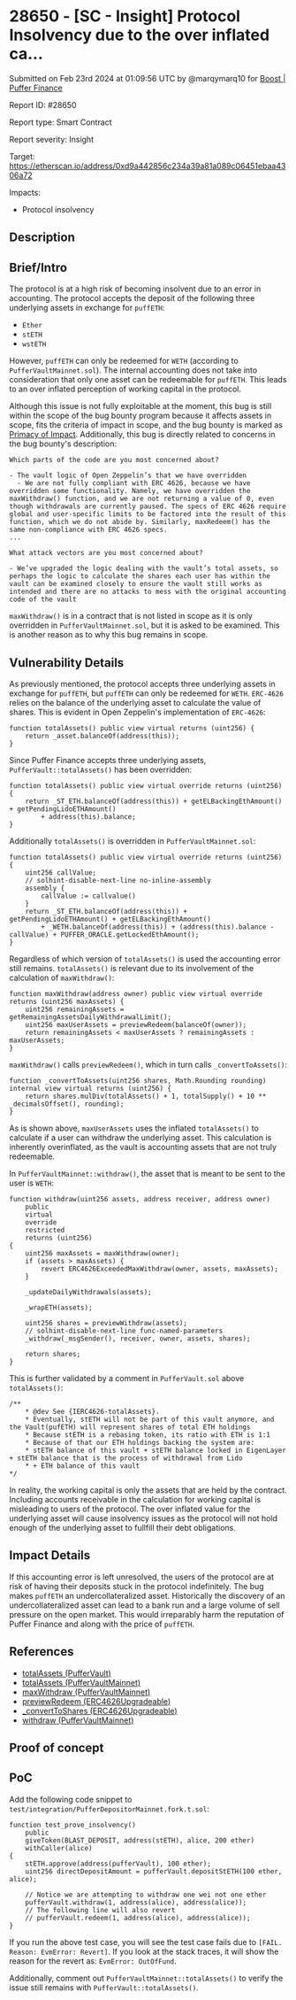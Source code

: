 # 28650 - \[SC - Insight] Protocol Insolvency due to the over inflated ca...

Submitted on Feb 23rd 2024 at 01:09:56 UTC by @marqymarq10 for [Boost | Puffer Finance](https://immunefi.com/bounty/pufferfinance-boost/)

Report ID: #28650

Report type: Smart Contract

Report severity: Insight

Target: https://etherscan.io/address/0xd9a442856c234a39a81a089c06451ebaa4306a72

Impacts:

* Protocol insolvency

## Description

## Brief/Intro

The protocol is at a high risk of becoming insolvent due to an error in accounting. The protocol accepts the deposit of the following three underlying assets in exchange for `puffETH`:

* `Ether`
* `stETH`
* `wstETH`

However, `puffETH` can only be redeemed for `WETH` (according to `PufferVaultMainnet.sol`). The internal accounting does not take into consideration that only one asset can be redeemable for `puffETH`. This leads to an over inflated perception of working capital in the protocol.

Although this issue is not fully exploitable at the moment, this bug is still within the scope of the bug bounty program because it affects assets in scope, fits the criteria of impact in scope, and the bug bounty is marked as [Primacy of Impact](https://immunefisupport.zendesk.com/hc/en-us/articles/12340245635089-Best-Practices-Primacy-of-Impact). Additionally, this bug is directly related to concerns in the bug bounty's description:

```
Which parts of the code are you most concerned about?

- The vault logic of Open Zeppelin’s that we have overridden
  - We are not fully compliant with ERC 4626, because we have overridden some functionality. Namely, we have overridden the maxWithdraw() function, and we are not returning a value of 0, even though withdrawals are currently paused. The specs of ERC 4626 require global and user-specific limits to be factored into the result of this function, which we do not abide by. Similarly, maxRedeem() has the same non-compliance with ERC 4626 specs.
...

What attack vectors are you most concerned about?

- We’ve upgraded the logic dealing with the vault’s total assets, so perhaps the logic to calculate the shares each user has within the vault can be examined closely to ensure the vault still works as intended and there are no attacks to mess with the original accounting code of the vault
```

`maxWithdraw()` is in a contract that is not listed in scope as it is only overridden in `PufferVaultMainnet.sol`, but it is asked to be examined. This is another reason as to why this bug remains in scope.

## Vulnerability Details

As previously mentioned, the protocol accepts three underlying assets in exchange for `puffETH`, but `puffETH` can only be redeemed for `WETH`. `ERC-4626` relies on the balance of the underlying asset to calculate the value of shares. This is evident in Open Zeppelin's implementation of `ERC-4626`:

```
function totalAssets() public view virtual returns (uint256) {
    return _asset.balanceOf(address(this));
}
```

Since Puffer Finance accepts three underlying assets, `PufferVault::totalAssets()` has been overridden:

```
function totalAssets() public view virtual override returns (uint256) {
    return _ST_ETH.balanceOf(address(this)) + getELBackingEthAmount() + getPendingLidoETHAmount()
        + address(this).balance;
}
```

Additionally `totalAssets()` is overridden in `PufferVaultMainnet.sol`:

```
function totalAssets() public view virtual override returns (uint256) {
    uint256 callValue;
    // solhint-disable-next-line no-inline-assembly
    assembly {
        callValue := callvalue()
    }
    return _ST_ETH.balanceOf(address(this)) + getPendingLidoETHAmount() + getELBackingEthAmount()
        + _WETH.balanceOf(address(this)) + (address(this).balance - callValue) + PUFFER_ORACLE.getLockedEthAmount();
}
```

Regardless of which version of `totalAssets()` is used the accounting error still remains. `totalAssets()` is relevant due to its involvement of the calculation of `maxWithdraw()`:

```
function maxWithdraw(address owner) public view virtual override returns (uint256 maxAssets) {
    uint256 remainingAssets = getRemainingAssetsDailyWithdrawalLimit();
    uint256 maxUserAssets = previewRedeem(balanceOf(owner));
    return remainingAssets < maxUserAssets ? remainingAssets : maxUserAssets;
}
```

`maxWithdraw()` calls `previewRedeem()`, which in turn calls `_convertToAssets()`:

```
function _convertToAssets(uint256 shares, Math.Rounding rounding) internal view virtual returns (uint256) {
    return shares.mulDiv(totalAssets() + 1, totalSupply() + 10 ** _decimalsOffset(), rounding);
}
```

As is shown above, `maxUserAssets` uses the inflated `totalAssets()` to calculate if a user can withdraw the underlying asset. This calculation is inherently overinflated, as the vault is accounting assets that are not truly redeemable.

In `PufferVaultMainnet::withdraw()`, the asset that is meant to be sent to the user is `WETH`:

```
function withdraw(uint256 assets, address receiver, address owner)
    public
    virtual
    override
    restricted
    returns (uint256)
{
    uint256 maxAssets = maxWithdraw(owner);
    if (assets > maxAssets) {
        revert ERC4626ExceededMaxWithdraw(owner, assets, maxAssets);
    }

    _updateDailyWithdrawals(assets);

    _wrapETH(assets);

    uint256 shares = previewWithdraw(assets);
    // solhint-disable-next-line func-named-parameters
    _withdraw(_msgSender(), receiver, owner, assets, shares);

    return shares;
}
```

This is further validated by a comment in `PufferVault.sol` above `totalAssets()`:

```
/**
    * @dev See {IERC4626-totalAssets}.
    * Eventually, stETH will not be part of this vault anymore, and the Vault(pufETH) will represent shares of total ETH holdings
    * Because stETH is a rebasing token, its ratio with ETH is 1:1
    * Because of that our ETH holdings backing the system are:
    * stETH balance of this vault + stETH balance locked in EigenLayer + stETH balance that is the process of withdrawal from Lido
    * + ETH balance of this vault
*/
```

In reality, the working capital is only the assets that are held by the contract. Including accounts receivable in the calculation for working capital is misleading to users of the protocol. The over inflated value for the underlying asset will cause insolvency issues as the protocol will not hold enough of the underlying asset to fullfill their debt obligations.

## Impact Details

If this accounting error is left unresolved, the users of the protocol are at risk of having their deposits stuck in the protocol indefinitely. The bug makes `puffETH` an undercollateralized asset. Historically the discovery of an undercollateralized asset can lead to a bank run and a large volume of sell pressure on the open market. This would irreparably harm the reputation of Puffer Finance and along with the price of `puffETH`.

## References

* [totalAssets (PufferVault)](https://github.com/PufferFinance/pufETH/blob/0a345743ec4886735b046164876be32c35e59ebe/src/PufferVault.sol#L142-L153)
* [totalAssets (PufferVaultMainnet)](https://github.com/PufferFinance/pufETH/blob/0a345743ec4886735b046164876be32c35e59ebe/src/PufferVaultMainnet.sol#L64-L85)
* [maxWithdraw (PufferVaultMainnet)](https://github.com/PufferFinance/pufETH/blob/0a345743ec4886735b046164876be32c35e59ebe/src/PufferVaultMainnet.sol#L87-L97)
* [previewRedeem (ERC4626Upgradeable)](https://github.com/OpenZeppelin/openzeppelin-contracts-upgradeable/blob/789ba4f167cc94088e305d78e4ae6f3c1ec2e6f1/contracts/token/ERC20/extensions/ERC4626Upgradeable.sol#L188-L191)
* [\_convertToShares (ERC4626Upgradeable)](https://github.com/OpenZeppelin/openzeppelin-contracts-upgradeable/blob/789ba4f167cc94088e305d78e4ae6f3c1ec2e6f1/contracts/token/ERC20/extensions/ERC4626Upgradeable.sol#L252-L257)
* [withdraw (PufferVaultMainnet)](https://github.com/PufferFinance/pufETH/blob/0a345743ec4886735b046164876be32c35e59ebe/src/PufferVaultMainnet.sol#L111-L137)

## Proof of concept

## PoC

Add the following code snippet to `test/integration/PufferDepositorMainnet.fork.t.sol`:

```
function test_prove_insolvency()
    public
    giveToken(BLAST_DEPOSIT, address(stETH), alice, 200 ether)
    withCaller(alice)
{
    stETH.approve(address(pufferVault), 100 ether);
    uint256 directDepositAmount = pufferVault.depositStETH(100 ether, alice);

    // Notice we are attempting to withdraw one wei not one ether
    pufferVault.withdraw(1, address(alice), address(alice));
    // The following line will also revert 
    // pufferVault.redeem(1, address(alice), address(alice));
}
```

If you run the above test case, you will see the test case fails due to `[FAIL. Reason: EvmError: Revert]`. If you look at the stack traces, it will show the reason for the revert as: `EvmError: OutOfFund`.

Additionally, comment out `PufferVaultMainnet::totalAssets()` to verify the issue still remains with `PufferVault::totalAssets()`.
